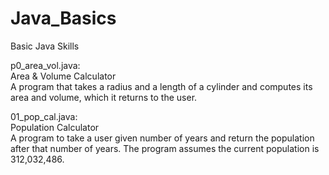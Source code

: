 # Java_Basics
Basic Java Skills

p0_area_vol.java:<br>
Area & Volume Calculator<br>
A program that takes a radius and a length of a cylinder and computes its area and volume, which
it returns to the user.

01_pop_cal.java:<br>
Population Calculator<br>
A program to take a user given number of years and return the population after that number of years.
The program assumes the current population is 312,032,486.